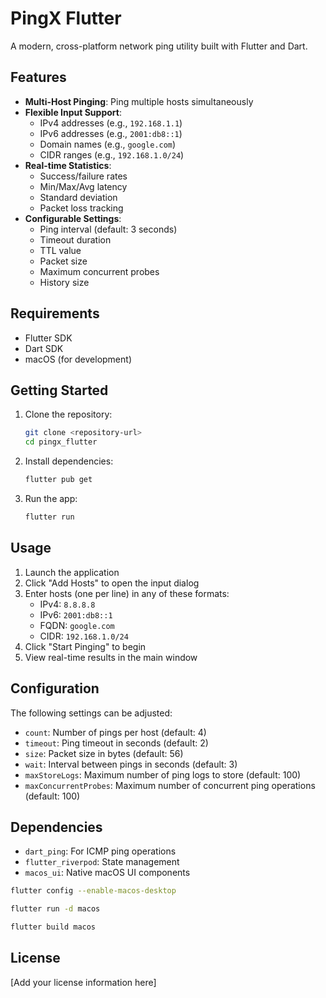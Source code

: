 # PingX Flutter

A modern, cross-platform network ping utility built with Flutter and Dart.

## Features

- **Multi-Host Pinging**: Ping multiple hosts simultaneously
- **Flexible Input Support**:
  - IPv4 addresses (e.g., `192.168.1.1`)
  - IPv6 addresses (e.g., `2001:db8::1`)
  - Domain names (e.g., `google.com`)
  - CIDR ranges (e.g., `192.168.1.0/24`)
- **Real-time Statistics**:
  - Success/failure rates
  - Min/Max/Avg latency
  - Standard deviation
  - Packet loss tracking
- **Configurable Settings**:
  - Ping interval (default: 3 seconds)
  - Timeout duration
  - TTL value
  - Packet size
  - Maximum concurrent probes
  - History size

## Requirements

- Flutter SDK
- Dart SDK
- macOS (for development)

## Getting Started

1. Clone the repository:
   ```bash
   git clone <repository-url>
   cd pingx_flutter
   ```

2. Install dependencies:
   ```bash
   flutter pub get
   ```

3. Run the app:
   ```bash
   flutter run
   ```

## Usage

1. Launch the application
2. Click "Add Hosts" to open the input dialog
3. Enter hosts (one per line) in any of these formats:
   - IPv4: `8.8.8.8`
   - IPv6: `2001:db8::1`
   - FQDN: `google.com`
   - CIDR: `192.168.1.0/24`
4. Click "Start Pinging" to begin
5. View real-time results in the main window

## Configuration

The following settings can be adjusted:

- `count`: Number of pings per host (default: 4)
- `timeout`: Ping timeout in seconds (default: 2)
- `size`: Packet size in bytes (default: 56)
- `wait`: Interval between pings in seconds (default: 3)
- `maxStoreLogs`: Maximum number of ping logs to store (default: 100)
- `maxConcurrentProbes`: Maximum number of concurrent ping operations (default: 100)

## Dependencies

- `dart_ping`: For ICMP ping operations
- `flutter_riverpod`: State management
- `macos_ui`: Native macOS UI components

```bash
flutter config --enable-macos-desktop

flutter run -d macos

flutter build macos
```

## License

[Add your license information here]